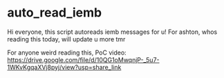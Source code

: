 # auto_read_iemb
Hi everyone, this script autoreads iemb messages for u!
For ashton, whos reading this today, will update u more tmr




For anyone weird reading this, PoC video: https://drive.google.com/file/d/10QG1oMwqnjP-_5u7-1WKvKgqaXVj8pyj/view?usp=share_link
